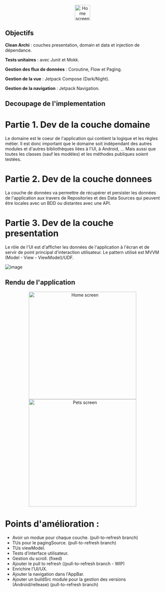<p align="center">
  <img src="https://github.com/selmanon/BluePets/assets/2206036/3289251a-5ec3-45b1-b9a4-f4b36c97c1e6" width="50" title="Home screen">
</p>

## Objectifs

**Clean Archi** : couches presentation, domain et data et injection de dépendance.

**Tests unitaires** : avec Junit et Mokk.

**Gestion des flux de données** : Coroutine, Flow et Paging.

**Gestion de la vue** : Jetpack Compose (Dark/Night).

**Gestion de la navigation** : Jetpack Navigation.


## Decoupage de l'implementation

# Partie 1. Dev de la couche domaine

Le domaine est le coeur de l'application qui contient la logique et les règles métier. Il est donc important que le domaine soit indépendant des autres modules et d'autres bibliothèques liées à l'UI, à Android, ... Mais aussi que toutes les classes (sauf les modèles) et les méthodes publiques soient testées.

# Partie 2. Dev de la couche donnees
La couche de données va permettre de récupérer et persister les données de l'application aux travers de Repositories et des Data Sources qui peuvent être locales avec un BDD ou distantes avec une API.

# Partie 3. Dev de la couche presentation
Le rôle de l'UI est d'afficher les données de l'application à l'écran et de servir de point principal d'interaction utilisateur. Le pattern utilisé est MVVM (Model - View - ViewModel)/UDF.

![image](https://github.com/selmanon/composeCleanArch/assets/2206036/6d5d69e3-8a1b-4ff0-ac7d-ccd5e1df9fad)

## Rendu de l'application
<p align="center">
  <img src="https://github.com/selmanon/composeCleanArch/blob/master/screenshoots/pets_home.png" width="350" title="Home screen">
  <img src="https://github.com/selmanon/composeCleanArch/assets/2206036/4d43fe66-726f-4578-8b64-82a3291bad3d" width="350" alt="Pets screen">
</p>


# Points d'amélioration :
- Avoir un modue pour chaque couche. (pull-to-refresh branch)
- TUs pour le pagingSource. (pull-to-refresh branch)
- TUs viewModel.
- Tests d'interface utilisateur.
- Gestion du scroll. (fixed)
- Ajouter le pull to refresh ((pull-to-refresh branch - WIP)
- Enrichire l'UI/UX.
- Ajouter la navigation dans l'AppBar.
- Ajouter un buildSrc module pour la gestion des versions (Android/rellease) (pull-to-refresh branch) 



